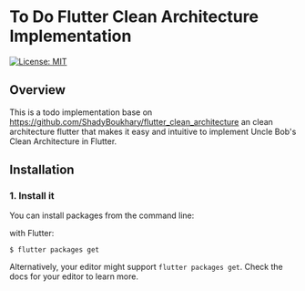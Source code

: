 # To Do Flutter Clean Architecture Implementation
[![License: MIT](https://img.shields.io/badge/License-MIT-yellow.svg)](https://opensource.org/licenses/MIT) 


## Overview
This is a todo implementation base on https://github.com/ShadyBoukhary/flutter_clean_architecture an clean architecture flutter that makes it easy and intuitive to implement Uncle Bob's Clean Architecture in Flutter. 

## Installation

### 1. Install it
You can install packages from the command line:

with Flutter:

```shell
$ flutter packages get
```

Alternatively, your editor might support `flutter packages get`. Check the docs for your editor to learn more.
